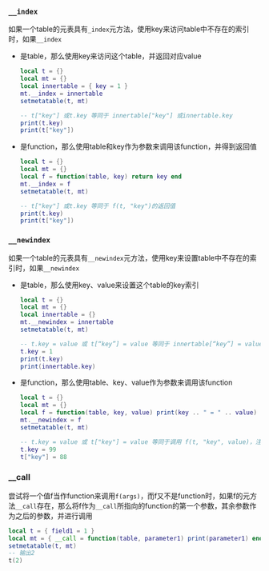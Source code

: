 ### ```__index```

如果一个table的元表具有```_index```元方法，使用key来访问table中不存在的索引时，如果```__index```

- 是table，那么使用key来访问这个table，并返回对应value

  ``` lua
  local t = {}
  local mt = {}
  local innertable = { key = 1 }
  mt.__index = innertable
  setmetatable(t, mt)
  
  -- t["key"] 或t.key 等同于 innertable["key"] 或innertable.key
  print(t.key)
  print(t["key"])
  ```

- 是function，那么使用table和key作为参数来调用该function，并得到返回值

  ```lua
  local t = {}
  local mt = {}
  local f = function(table, key) return key end
  mt.__index = f
  setmetatable(t, mt)
  
  -- t["key"] 或t.key 等同于 f(t, "key")的返回值
  print(t.key)
  print(t["key"])
  ```

### ```__newindex```

如果一个table的元表具有```__newindex```元方法，使用key来设置table中不存在的索引时，如果```__newindex```

- 是table，那么使用key、value来设置这个table的key索引

  ```lua
  local t = {}
  local mt = {}
  local innertable = {}
  mt.__newindex = innertable
  setmetatable(t, mt)
  
  -- t.key = value 或 t[“key”] = value 等同于 innertable[“key”] = value，而t.key并没有被设置。如果要设置t.key只能通过rawset(t, key, value)
  t.key = 1
  print(t.key)
  print(innertable.key)

- 是function，那么使用table、key、value作为参数来调用该function

  ``` lua
  local t = {}
  local mt = {}
  local f = function(table, key, value) print(key .. " = " .. value) end
  mt.__newindex = f
  setmetatable(t, mt)
  
  -- t.key = value 或 t["key"] = value 等同于调用 f(t, "key", value)，注意赋值表达式没有返回值
  t.key = 99
  t["key"] = 88
  ```


### __call

尝试将一个值f当作function来调用```f(args)```，而f又不是function时，如果f的元方法```__call```存在，那么将f作为```__call```所指向的function的第一个参数，其余参数作为之后的参数，并进行调用

``` lua
local t = { field1 = 1 }
local mt = { __call = function(table, parameter1) print(parameter1) end }
setmetatable(t, mt)
-- 输出2
t(2)
```

